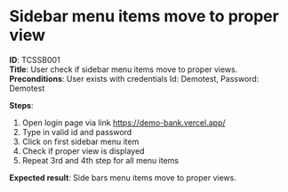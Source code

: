 # Sidebar menu items move to proper view

**ID**: TCSSB001  
**Title**: User check if sidebar menu items move to proper views.  
**Preconditions**: User exists with credentials Id: Demotest, Password: Demotest

**Steps**:

1. Open login page via link https://demo-bank.vercel.app/
2. Type in valid id and password
3. Click on first sidebar menu item
4. Check if proper view is displayed
5. Repeat 3rd and 4th step for all menu items

**Expected result**: Side bars menu items move to proper views.
